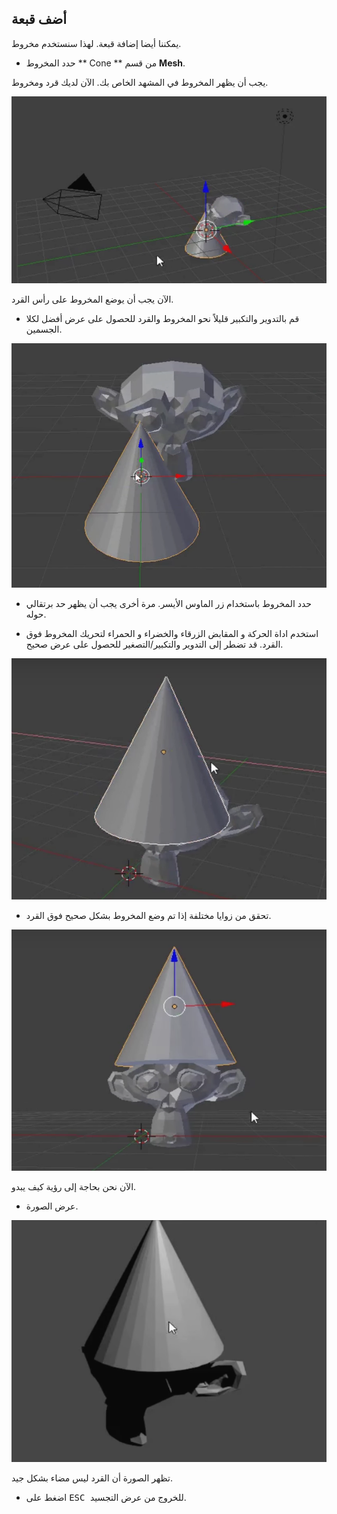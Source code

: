 ## أضف قبعة

يمكننا أيضا إضافة قبعة. لهذا سنستخدم مخروط.

+ حدد المخروط ** Cone ** من قسم **Mesh**.

يجب أن يظهر المخروط في المشهد الخاص بك. الآن لديك قرد ومخروط.

![قرد ومخروط](images/monkey-and-cone.png)

الآن يجب أن يوضع المخروط على رأس القرد.

+ قم بالتدوير والتكبير قليلاً نحو المخروط والقرد للحصول على عرض أفضل لكلا الجسمين.

![تكبير على القرد](images/zoom-monkey.png)

+ حدد المخروط باستخدام زر الماوس الأيسر. مرة أخرى يجب أن يظهر حد برتقالي حوله.

+ استخدم اداة الحركة و المقابض الزرقاء والخضراء و الحمراء لتحريك المخروط فوق القرد. قد تضطر إلى التدوير والتكبير/التصغير للحصول على عرض صحيح.

![مخروط على القرد](images/cone-monkey.png)

+ تحقق من زوايا مختلفة إذا تم وضع المخروط بشكل صحيح فوق القرد.

![تحقق من المخروط](images/check-cone.png)

الآن نحن بحاجة إلى رؤية كيف يبدو.

+ عرض الصورة.

![عرض قرد المخروط](images/render-cone-monkey.png)

تظهر الصورة أن القرد ليس مضاء بشكل جيد.

+ اضغط على <kbd> ESC </kbd> للخروج من عرض التجسيد.